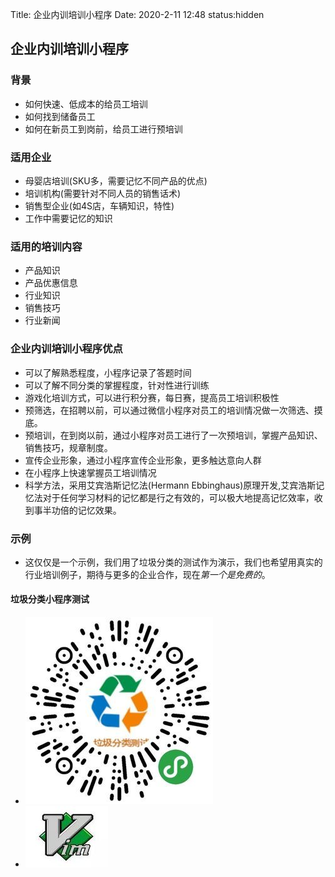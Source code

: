 Title: 企业内训培训小程序
Date: 2020-2-11 12:48
status:hidden


## 企业内训培训小程序
### 背景
- 如何快速、低成本的给员工培训
- 如何找到储备员工
- 如何在新员工到岗前，给员工进行预培训
### 适用企业
- 母婴店培训(SKU多，需要记忆不同产品的优点)
- 培训机构(需要针对不同人员的销售话术)
- 销售型企业(如4S店，车辆知识，特性)
- 工作中需要记忆的知识
### 适用的培训内容
- 产品知识
- 产品优惠信息
- 行业知识
- 销售技巧
- 行业新闻
### 企业内训培训小程序优点
- 可以了解熟悉程度，小程序记录了答题时间
- 可以了解不同分类的掌握程度，针对性进行训练
- 游戏化培训方式，可以进行积分赛，每日赛，提高员工培训积极性
- 预筛选，在招聘以前，可以通过微信小程序对员工的培训情况做一次筛选、摸底。
- 预培训，在到岗以前，通过小程序对员工进行了一次预培训，掌握产品知识、销售技巧，规章制度。
- 宣传企业形象，通过小程序宣传企业形象，更多触达意向人群
- 在小程序上快速掌握员工培训情况
- 科学方法，采用艾宾浩斯记忆法(Hermann Ebbinghaus)原理开发,艾宾浩斯记忆法对于任何学习材料的记忆都是行之有效的，可以极大地提高记忆效率，收到事半功倍的记忆效果。
### 示例
- 这仅仅是一个示例，我们用了垃圾分类的测试作为演示，我们也希望用真实的行业培训例子，期待与更多的企业合作，现在*第一个是免费的*。
#### 垃圾分类小程序测试
- ![企业内训小程序示例](../pictures/trach.jpg)
- ![vim_logo](./pictures/vim_logo.jpeg)


